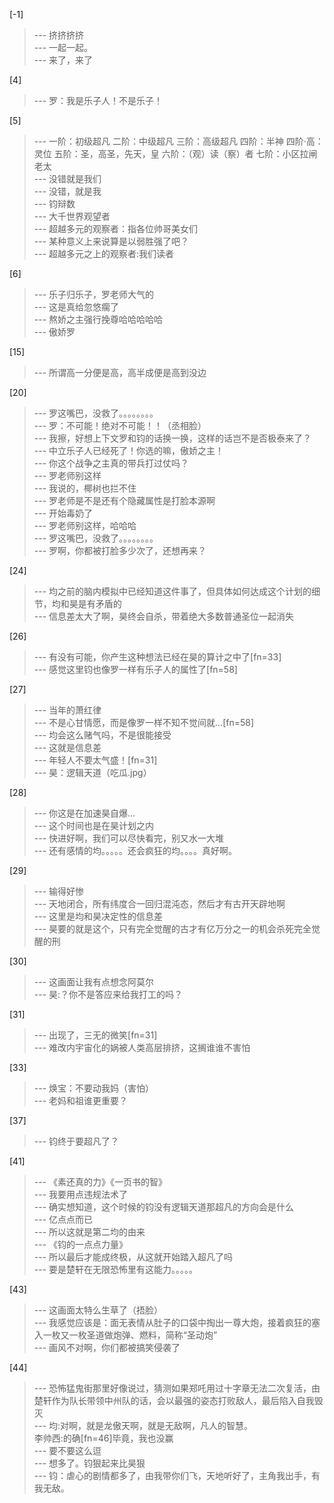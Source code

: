 
[-1] 
>--- 挤挤挤挤<br>
>--- 一起一起。<br>
>--- 来了，来了<br>

[4] 
>--- 罗：我是乐子人！不是乐子！<br>

[5] 
>--- 一阶：初级超凡
二阶：中级超凡
三阶：高级超凡
四阶：半神
四阶·高：灵位
五阶：圣，高圣，先天，皇
六阶：（观）读（察）者
七阶：小区拉闸老太<br>
>--- 没错就是我们<br>
>--- 没错，就是我<br>
>--- 钧辩数<br>
>--- 大千世界观望者<br>
>--- 超越多元的观察者：指各位帅哥美女们<br>
>--- 某种意义上来说算是以弱胜强了吧？<br>
>--- 超越多元之上的观察者:我们读者<br>

[6] 
>--- 乐子归乐子，罗老师大气的<br>
>--- 这是真给忽悠瘸了<br>
>--- 熬娇之主强行挽尊哈哈哈哈哈<br>
>--- 傲娇罗<br>

[15] 
>--- 所谓高一分便是高，高半成便是高到没边<br>

[20] 
>--- 罗这嘴巴，没救了。。。。。。。。<br>
>--- 罗：不可能！绝对不可能！！（丞相脸）<br>
>--- 我擦，好想上下文罗和钧的话换一换，这样的话岂不是否极泰来了？<br>
>--- 中立乐子人已经死了！你选的嘛，傲娇之主！<br>
>--- 你这个战争之主真的带兵打过仗吗？<br>
>--- 罗老师别这样<br>
>--- 我说的，椰树也拦不住<br>
>--- 罗老师是不是还有个隐藏属性是打脸本源啊<br>
>--- 开始毒奶了<br>
>--- 罗老师别这样，哈哈哈<br>
>--- 罗这嘴巴，没救了。。。。。。。。<br>
>--- 罗啊，你都被打脸多少次了，还想再来？<br>

[24] 
>--- 均之前的脑内模拟中已经知道这件事了，但具体如何达成这个计划的细节，均和昊是有矛盾的<br>
>--- 信息差太大了啊，昊终会自杀，带着绝大多数普通圣位一起消失<br>

[26] 
>--- 有没有可能，你产生这种想法已经在昊的算计之中了[fn=33]<br>
>--- 感觉这里钧也像罗一样有乐子人的属性了[fn=58]<br>

[27] 
>--- 当年的萧红律<br>
>--- 不是心甘情愿，而是像罗一样不知不觉间就…[fn=58]<br>
>--- 均会这么赌气吗，不是很能接受<br>
>--- 这就是信息差<br>
>--- 年轻人不要太气盛！[fn=31]<br>
>--- 昊：逻辑天道（吃瓜.jpg）<br>

[28] 
>--- 你这是在加速昊自爆…<br>
>--- 这个时间也是在昊计划之内<br>
>--- 快进好啊，我们可以尽快看完，别又水一大堆<br>
>--- 还有感情的均。。。。。还会疯狂的均。。。。真好啊。<br>

[29] 
>--- 输得好惨<br>
>--- 天地闭合，所有纬度合一回归混沌态，然后才有古开天辟地啊<br>
>--- 这里是均和昊决定性的信息差<br>
>--- 昊要的就是这个，只有完全觉醒的古才有亿万分之一的机会杀死完全觉醒的刑<br>

[30] 
>--- 这画面让我有点想念阿莫尔<br>
>--- 昊:？你不是答应来给我打工的吗？<br>

[31] 
>--- 出现了，三无的微笑[fn=31]<br>
>--- 难改内宇宙化的娲被人类高层排挤，这搁谁谁不害怕<br>

[33] 
>--- 焕宝：不要动我妈（害怕）<br>
>--- 老妈和祖谁更重要？<br>

[37] 
>--- 钧终于要超凡了？<br>

[41] 
>--- 《素还真的力》《一页书的智》<br>
>--- 我要用点违规法术了<br>
>--- 确实想知道，这个时候的钧没有逻辑天道那超凡的方向会是什么<br>
>--- 亿点点而已<br>
>--- 所以这就是第二均的由来<br>
>--- 《钧的一点点力量》<br>
>--- 所以最后才能成终极，从这就开始踏入超凡了吗<br>
>--- 要是楚轩在无限恐怖里有这能力。。。。。<br>

[43] 
>--- 这画面太特么生草了（捂脸）<br>
>--- 我感觉应该是：面无表情从肚子的口袋中掏出一尊大炮，接着疯狂的塞入一枚又一枚圣道做炮弹、燃料，简称“圣动炮”<br>
>--- 画风不对啊，你们都被搞笑侵袭了<br>

[44] 
>--- 恐怖猛鬼街那里好像说过，猜测如果郑吒用过十字章无法二次复活，由楚轩作为队长带领中州队的话，会以最强的姿态打败敌人，最后陷入自我毁灭<br>
>--- 均:对啊，就是龙傲天啊，就是无敌啊，凡人的智慧。    
李帅西:的确[fn=46]毕竟，我也没赢<br>
>--- 要不要这么逗<br>
>--- 想多了。钧狠起来比昊狠<br>
>--- 钧：虐心的剧情都多了，由我带你们飞，天地听好了，主角我出手，有我无敌。<br>
